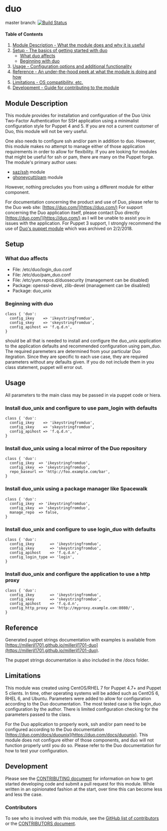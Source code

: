 # duo

master branch: [![Build Status](https://secure.travis-ci.org/millerjl1701/millerjl1701-duo.png?branch=master)](http://travis-ci.org/millerjl1701/millerjl1701-duo)

#### Table of Contents

1. [Module Description - What the module does and why it is useful](#module-description)
1. [Setup - The basics of getting started with duo](#setup)
    * [What duo affects](#what-duo-affects)
    * [Beginning with duo](#beginning-with-duo)
1. [Usage - Configuration options and additional functionality](#usage)
1. [Reference - An under-the-hood peek at what the module is doing and how](#reference)
1. [Limitations - OS compatibility, etc.](#limitations)
1. [Development - Guide for contributing to the module](#development)

## Module Description

This module provides for installation and configuration of the Duo Unix Two-Factor Authentication for SSH application using a minimalist configuration style for Puppet 4 and 5. If you are not a current customer of Duo, this module will not be very useful.

One also needs to configure ssh and/or pam in addition to duo. However, this module makes no attempt to manage either of those application requirements in order to allow for flexibility. If you are looking for modules that might be useful for ssh or pam, there are many on the Puppet forge. The module's primary author uses:

* [saz/ssh](https://forge.puppet.com/saz/ssh) module
* [ghoneycutt/pam](https://forge.puppet.com/ghoneycutt/pam) module

However, nothing precludes you from using a different module for either component. 

For documentation concerning the product and use of Duo, please refer to the Duo web site: [https://duo.com/](https://duo.com/) For support concerning the Duo application itself, please contact Duo directly [https://duo.com/](https://duo.com/) as I will be unable to assist you in issues with the application. For Puppet 3 support, I strongly recommend the use of [Duo's puppet module](https://forge.puppet.com/duosecurity/duo_unix) which was archived on 2/2/2018.

## Setup

### What duo affects

* File: /etc/duo/login_duo.conf
* File: /etc/duo/pam_duo.conf
* File: /etc/yum.repos.d/duosecurity (management can be disabled)
* Package: openssl-devel, zlib-devel (management can be disabled)
* Package: duo_unix

### Beginning with duo

```puppet
class { 'duo':
  config_ikey    => 'ikeystringfromduo',
  config_skey    => 'skeystringfromduo',
  config_apihost => 'f.q.d.n',
}
```

should be all that is needed to install and configure the duo_unix application to the application defaults and recommended configuration using pam_duo. The required paremeters are determined from your particular Duo itegration. Since they are specific to each use case, they are required parameters without any defaults given. If you do not include them in you class statement, puppet will error out.

## Usage

All parameters to the main class may be passed in via puppet code or hiera.

### Install duo_unix and configure to use pam_login with defaults

```puppet
class { 'duo':
  config_ikey    => 'ikeystringfromduo',
  config_skey    => 'skeystringfromduo',
  config_apihost => 'f.q.d.n',
}
```

### Install duo_unix using a local mirror of the Duo repository

```puppet
class { 'duo':
  config_ikey  => 'ikeystringfromduo',
  config_skey  => 'skeystringfromduo',
  repo_baseurl => 'http://foo.example.com/bar',
}
```

### Install duo_unix using a package manager like Spacewalk

```puppet
class { 'duo':
  config_ikey  => 'ikeystringfromduo',
  config_skey  => 'skeystringfromduo',
  manage_repo  => false,
}
```


### Install duo_unix and configure to use login_duo with defaults

```puppet
class { 'duo':
  config_ikey       => 'ikeystringfromduo',
  config_skey       => 'skeystringfromduo',
  config_apihost    => 'f.q.d.n',
  config_login_type => 'login',
}
```

### Install duo_unix and configure the application to use a http proxy

```puppet
class { 'duo':
  config_ikey       => 'ikeystringfromduo',
  config_skey       => 'skeystringfromduo',
  config_apihost    => 'f.q.d.n',
  config_http_proxy => 'http://myproxy.example.com:8080/',
}
```

## Reference

Generated puppet strings documentation with examples is available from [https://millerjl1701.github.io/millerjl1701-duo](https://millerjl1701.github.io/millerjl1701-duo).

The puppet strings documentation is also included in the /docs folder.

## Limitations

This module was created using CentOS/RHEL 7 for Puppet 4.7+ and Puppet 5 clients. In time, other operating systems will be added such as CentOS 6, RHEL 6, and Ubuntu. Parameters were added to allow for configuration according to the Duo documentation. The most tested case is the login_duo configuration by the author. There is limited configuration checking for the parameters passed to the class.

For the Duo application to properly work, ssh and/or pam need to be configured according to the Duo documentation [https://duo.com/docs/duounix](https://duo.com/docs/duounix). This module does not configure either of those components, and duo will not function properly until you do so. Please refer to the Duo documentation for how to test your configuration.

## Development

Please see the [CONTRIBUTING document](CONTRIBUTING.md) for information on how to get started developing code and submit a pull request for this module. While written in an opinionated fashion at the start, over time this can become less and less the case.

### Contributors

To see who is involved with this module, see the [GitHub list of contributors](https://github.com/millerjl1701/millerjl1701-duo/graphs/contributors) or the [CONTRIBUTORS document](CONTRIBUTORS).
